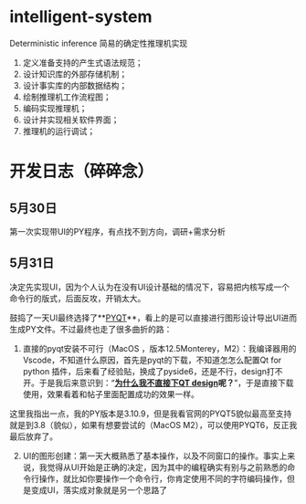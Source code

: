 # intelligent-system

Deterministic inference 
简易的确定性推理机实现 

1. 定义准备支持的产生式语法规范；
2. 设计知识库的外部存储机制；
3. 设计事实库的内部数据结构；
4. 绘制推理机工作流程图；
5. 编码实现推理机；
6. 设计并实现相关软件界面；
7. 推理机的运行调试；

# 开发日志（碎碎念）

## 5月30日

第一次实现带UI的PY程序，有点找不到方向，调研+需求分析

## 5月31日

决定先实现UI，因为个人认为在没有UI设计基础的情况下，容易把内核写成一个命令行的版式，后面反攻，开销太大。 

鼓捣了一天UI最终选择了**<u>PYQT</u>**，看上的是可以直接进行图形设计导出UI进而生成PY文件。不过最终也走了很多曲折的路：

1. 直接的pyqt安装不可行（MacOS ，版本12.5Monterey，M2）：我编译器用的Vscode，不知道什么原因，首先是pyqt的下载，不知道怎怎么配置Qt for python 插件，后来看了经验贴，换成了pyside6，还是不行，design打不开。于是我后来意识到：“**<u>为什么我不直接下QT design</u>呢？**”，于是直接下载使用，效果看着和帖子里面配置成功的效果一样。 

这里我指出一点，我的PY版本是3.10.9，但是我看官网的PYQT5貌似最高至支持就是到3.8（貌似），如果有想要尝试的（MacOS M2），可以使用PYQT6，反正我最后放弃了。

2. UI的图形创建：第一天大概熟悉了基本操作，以及不同窗口的操作。事实上来说，我觉得从UI开始是正确的决定，因为其中的编程确实有别与之前熟悉的命令行操作，就比如你要操作一个命令行，你肯定使用不同的字符编码操作，但是变成UI，落实成对象就是另一个思路了

